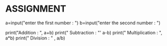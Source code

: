 # ASSIGNMENT
a=input("enter the first number : ")
b=input("enter the second number : ")

print("Addition : ", a+b)
print("	Subtraction : "' a-b)
print("	Multiplication : ", a*b)
print("	Division : " , a/b)
